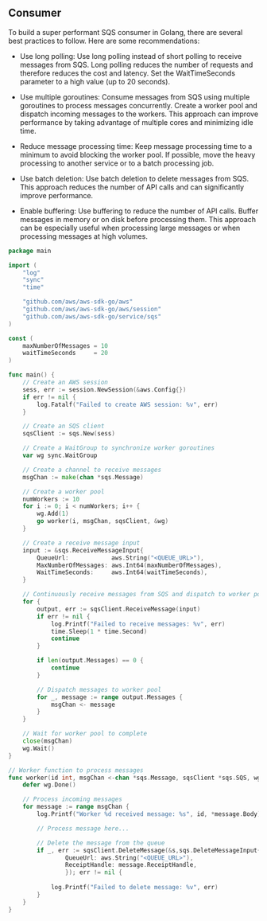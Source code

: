 ## Consumer 
To build a super performant SQS consumer in Golang, there are several best practices to follow. Here are some recommendations:

- Use long polling: Use long polling instead of short polling to receive messages from SQS. Long polling reduces the number of requests and therefore reduces the cost and latency. Set the WaitTimeSeconds parameter to a high value (up to 20 seconds).

- Use multiple goroutines: Consume messages from SQS using multiple goroutines to process messages concurrently. Create a worker pool and dispatch incoming messages to the workers. This approach can improve performance by taking advantage of multiple cores and minimizing idle time.

- Reduce message processing time: Keep message processing time to a minimum to avoid blocking the worker pool. If possible, move the heavy processing to another service or to a batch processing job.

- Use batch deletion: Use batch deletion to delete messages from SQS. This approach reduces the number of API calls and can significantly improve performance.

- Enable buffering: Use buffering to reduce the number of API calls. Buffer messages in memory or on disk before processing them. This approach can be especially useful when processing large messages or when processing messages at high volumes.

```go
package main

import (
	"log"
	"sync"
	"time"

	"github.com/aws/aws-sdk-go/aws"
	"github.com/aws/aws-sdk-go/aws/session"
	"github.com/aws/aws-sdk-go/service/sqs"
)

const (
	maxNumberOfMessages = 10
	waitTimeSeconds     = 20
)

func main() {
	// Create an AWS session
	sess, err := session.NewSession(&aws.Config{})
	if err != nil {
		log.Fatalf("Failed to create AWS session: %v", err)
	}

	// Create an SQS client
	sqsClient := sqs.New(sess)

	// Create a WaitGroup to synchronize worker goroutines
	var wg sync.WaitGroup

	// Create a channel to receive messages
	msgChan := make(chan *sqs.Message)

	// Create a worker pool
	numWorkers := 10
	for i := 0; i < numWorkers; i++ {
		wg.Add(1)
		go worker(i, msgChan, sqsClient, &wg)
	}

	// Create a receive message input
	input := &sqs.ReceiveMessageInput{
		QueueUrl:            aws.String("<QUEUE_URL>"),
		MaxNumberOfMessages: aws.Int64(maxNumberOfMessages),
		WaitTimeSeconds:     aws.Int64(waitTimeSeconds),
	}

	// Continuously receive messages from SQS and dispatch to worker pool
	for {
		output, err := sqsClient.ReceiveMessage(input)
		if err != nil {
			log.Printf("Failed to receive messages: %v", err)
			time.Sleep(1 * time.Second)
			continue
		}

		if len(output.Messages) == 0 {
			continue
		}

		// Dispatch messages to worker pool
		for _, message := range output.Messages {
			msgChan <- message
		}
	}

	// Wait for worker pool to complete
	close(msgChan)
	wg.Wait()
}

// Worker function to process messages
func worker(id int, msgChan <-chan *sqs.Message, sqsClient *sqs.SQS, wg *sync.WaitGroup) {
	defer wg.Done()

	// Process incoming messages
	for message := range msgChan {
		log.Printf("Worker %d received message: %s", id, *message.Body)

	    // Process message here...

	    // Delete the message from the queue
	    if _, err := sqsClient.DeleteMessage(&s,sqs.DeleteMessageInput{
                QueueUrl: aws.String("<QUEUE_URL>"),
                ReceiptHandle: message.ReceiptHandle,
                }); err != nil {
        
            log.Printf("Failed to delete message: %v", err)
        }
    }
}
```